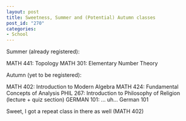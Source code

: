 ```yaml
--- 
layout: post
title: Sweetness, Summer and (Potential) Autumn classes
post_id: "270"
categories:
- School
---
```

Summer (already registered):

MATH 441: Topology
MATH 301: Elementary Number Theory

Autumn (yet to be registered):

MATH 402: Introduction to Modern Algebra
MATH 424: Fundamental Concepts of Analysis
PHIL 267: Introduction to Philosophy of Religion (lecture + quiz section)
GERMAN 101: ... uh... German 101

Sweet, I got a repeat class in there as well (MATH 402)
